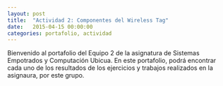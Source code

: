 ```yaml
---
layout: post
title:  "Actividad 2: Componentes del Wireless Tag"
date:   2015-04-15 00:00:00
categories: portafolio, actividad
---
```

Bienvenido al portafolio del Equipo 2 de la asignatura de Sistemas Empotrados y Computación Ubicua. En este portafolio, podrá encontrar cada uno de los resultados de los ejercicios y trabajos realizados en la asignaura, por este grupo.